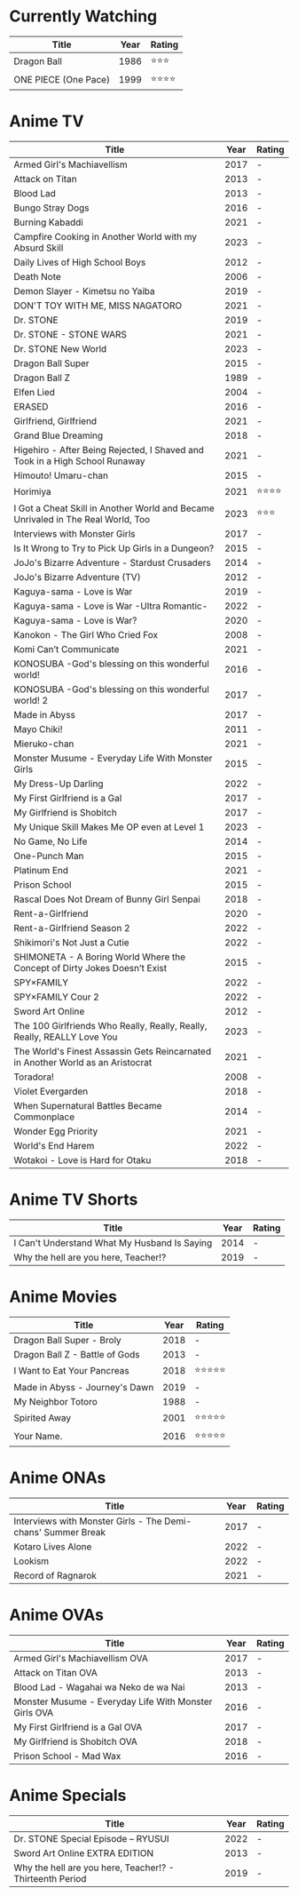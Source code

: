 # Currently Watching

| Title                                                                            | Year | Rating   |
| -------------------------------------------------------------------------------- | ---- | -------- |
| Dragon Ball                                                                      | 1986 | ⭐⭐⭐        |
| ONE PIECE (One Pace)                                                             | 1999 | ⭐⭐⭐⭐        |

# Anime TV

| Title                                                                            | Year | Rating   |
| -------------------------------------------------------------------------------- | ---- | -------- |
| Armed Girl's Machiavellism                                                       | 2017 | -        |
| Attack on Titan                                                                  | 2013 | -        |
| Blood Lad                                                                        | 2013 | -        |
| Bungo Stray Dogs                                                                 | 2016 | -        |
| Burning Kabaddi                                                                  | 2021 | -        |
| Campfire Cooking in Another World with my Absurd Skill                           | 2023 | -        |
| Daily Lives of High School Boys                                                  | 2012 | -        |
| Death Note                                                                       | 2006 | -        |
| Demon Slayer - Kimetsu no Yaiba                                                  | 2019 | -        |
| DON'T TOY WITH ME, MISS NAGATORO                                                 | 2021 | -        |
| Dr. STONE                                                                        | 2019 | -        |
| Dr. STONE - STONE WARS                                                           | 2021 | -        |
| Dr. STONE New World                                                              | 2023 | -        |
| Dragon Ball Super                                                                | 2015 | -        |
| Dragon Ball Z                                                                    | 1989 | -        |
| Elfen Lied                                                                       | 2004 | -        |
| ERASED                                                                           | 2016 | -        |
| Girlfriend, Girlfriend                                                           | 2021 | -        |
| Grand Blue Dreaming                                                              | 2018 | -        |
| Higehiro - After Being Rejected, I Shaved and Took in a High School Runaway      | 2021 | -        |
| Himouto! Umaru-chan                                                              | 2015 | -        |
| Horimiya                                                                         | 2021 | ⭐⭐⭐⭐ |
| I Got a Cheat Skill in Another World and Became Unrivaled in The Real World, Too | 2023 | ⭐⭐⭐   |
| Interviews with Monster Girls                                                    | 2017 | -        |
| Is It Wrong to Try to Pick Up Girls in a Dungeon?                                | 2015 | -        |
| JoJo's Bizarre Adventure - Stardust Crusaders                                    | 2014 | -        |
| JoJo's Bizarre Adventure (TV)                                                    | 2012 | -        |
| Kaguya-sama - Love is War                                                        | 2019 | -        |
| Kaguya-sama - Love is War -Ultra Romantic-                                       | 2022 | -        |
| Kaguya-sama - Love is War?                                                       | 2020 | -        |
| Kanokon - The Girl Who Cried Fox                                                 | 2008 | -        |
| Komi Can’t Communicate                                                           | 2021 | -        |
| KONOSUBA -God's blessing on this wonderful world!                                | 2016 | -        |
| KONOSUBA -God's blessing on this wonderful world! 2                              | 2017 | -        |
| Made in Abyss                                                                    | 2017 | -        |
| Mayo Chiki!                                                                      | 2011 | -        |
| Mieruko-chan                                                                     | 2021 | -        |
| Monster Musume - Everyday Life With Monster Girls                                | 2015 | -        |
| My Dress-Up Darling                                                              | 2022 | -        |
| My First Girlfriend is a Gal                                                     | 2017 | -        |
| My Girlfriend is Shobitch                                                        | 2017 | -        |
| My Unique Skill Makes Me OP even at Level 1                                      | 2023 | -        |
| No Game, No Life                                                                 | 2014 | -        |
| One-Punch Man                                                                    | 2015 | -        |
| Platinum End                                                                     | 2021 | -        |
| Prison School                                                                    | 2015 | -        |
| Rascal Does Not Dream of Bunny Girl Senpai                                       | 2018 | -        |
| Rent-a-Girlfriend                                                                | 2020 | -        |
| Rent-a-Girlfriend Season 2                                                       | 2022 | -        |
| Shikimori's Not Just a Cutie                                                     | 2022 | -        |
| SHIMONETA - A Boring World Where the Concept of Dirty Jokes Doesn’t Exist        | 2015 | -        |
| SPY×FAMILY                                                                       | 2022 | -        |
| SPY×FAMILY Cour 2                                                                | 2022 | -        |
| Sword Art Online                                                                 | 2012 | -        |
| The 100 Girlfriends Who Really, Really, Really, Really, REALLY Love You          | 2023 | -        |
| The World's Finest Assassin Gets Reincarnated in Another World as an Aristocrat  | 2021 | -        |
| Toradora!                                                                        | 2008 | -        |
| Violet Evergarden                                                                | 2018 | -        |
| When Supernatural Battles Became Commonplace                                     | 2014 | -        |
| Wonder Egg Priority                                                              | 2021 | -        |
| World's End Harem                                                                | 2022 | -        |
| Wotakoi - Love is Hard for Otaku                                                 | 2018 | -        |

# Anime TV Shorts

| Title                                                                            | Year | Rating   |
| -------------------------------------------------------------------------------- | ---- | -------- |
| I Can't Understand What My Husband Is Saying | 2014     | -          |
| Why the hell are you here, Teacher!?         | 2019     | -          |

# Anime Movies

| Title                          | Year | Rating |
| ------------------------------ | ---- | ------ |
| Dragon Ball Super - Broly      | 2018 | -      |
| Dragon Ball Z - Battle of Gods | 2013 | -      |
| I Want to Eat Your Pancreas    | 2018 | ⭐⭐⭐⭐⭐  |
| Made in Abyss - Journey's Dawn | 2019 | -      |
| My Neighbor Totoro             | 1988 | -      |
| Spirited Away                  | 2001 | ⭐⭐⭐⭐⭐  |
| Your Name.                     | 2016 | ⭐⭐⭐⭐⭐  |

# Anime ONAs

| Title                                                        | Year | Rating |
| ------------------------------------------------------------ | ---- | ------ |
| Interviews with Monster Girls - The Demi-chans' Summer Break | 2017 | -      |
| Kotaro Lives Alone                                           | 2022 | -      |
| Lookism                                                      | 2022 | -      |
| Record of Ragnarok                                           | 2021 | -      |

# Anime OVAs

| Title                                                 | Year | Rating |
| ----------------------------------------------------- | ---- | ------ |
| Armed Girl's Machiavellism OVA                        | 2017 | -      |
| Attack on Titan OVA                                   | 2013 | -      |
| Blood Lad - Wagahai wa Neko de wa Nai                 | 2013 | -      |
| Monster Musume - Everyday Life With Monster Girls OVA | 2016 | -      |
| My First Girlfriend is a Gal OVA                      | 2017 | -      |
| My Girlfriend is Shobitch OVA                         | 2018 | -      |
| Prison School - Mad Wax                               | 2016 | -      |

# Anime Specials

| Title                                                    | Year | Rating |
| -------------------------------------------------------- | ---- | ------ |
| Dr. STONE Special Episode – RYUSUI                       | 2022 | -      |
| Sword Art Online EXTRA EDITION                           | 2013 | -      |
| Why the hell are you here, Teacher!? - Thirteenth Period | 2019 | -      |

